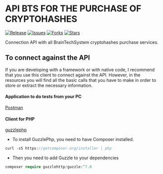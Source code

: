 API BTS FOR THE PURCHASE OF CRYPTOHASHES
====================================================================================

[![Release](https://img.shields.io/github/v/release/jchdezperez/bts_api_buy_crypto.svg)](https://github.com/jchdezperez/bts_api_buy_crypto)
[![Issues](https://img.shields.io/github/issues/jchdezperez/bts_api_buy_crypto)](https://github.com/jchdezperez/bts_api_buy_crypto)
[![Forks](https://img.shields.io/github/forks/jchdezperez/bts_api_buy_crypto)](https://github.com/jchdezperez/bts_api_buy_crypto)
[![Stars](https://img.shields.io/github/stars/jchdezperez/bts_api_buy_crypto)](https://github.com/jchdezperez/bts_api_buy_crypto)

Connection API with all BrainTechSystem cryptohashes purchase services.

## To connect against the API

If you are developing with a framework or with native code, I recommend that you use this client to connect against the API. However, in the resources you will find all the basic calls that you have to make in order to store or extract the necessary information.

#### Application to do tests from your PC

[Postman](https://www.postman.com/)

#### Client for PHP

[guzzlephp](https://docs.guzzlephp.org/en/stable/)

- To install GuzzlePhp, you need to have Composer installed. 

```PHP
curl -sS https://getcomposer.org/installer | php
```

- Then you need to add Guzzle to your dependencies 

```PHP
composer require guzzlehttp/guzzle:^7.0
```
